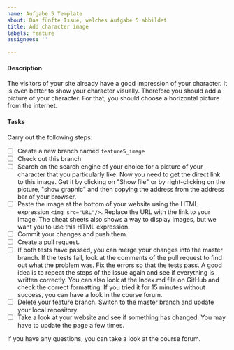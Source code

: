 ```yaml
---
name: Aufgabe 5 Template
about: Das fünfte Issue, welches Aufgabe 5 abbildet
title: Add character image
labels: feature
assignees: ''

---
```


#### Description
The visitors of your site already have a good impression of your character. It is even better to show your character visually. Therefore you should add a picture of your character. For that, you should choose a horizontal picture from the internet.

#### Tasks
Carry out the following steps:
- [ ] Create a new branch named ``feature5_image``
- [ ] Check out this branch
- [ ] Search on the search engine of your choice for a picture of your character that you particularly like. Now you need to get the direct link to this image. Get it by clicking on "Show file" or by right-clicking on the picture, "show graphic" and then copying the address from the address bar of your browser.
- [ ] Paste the image at the bottom of your website using the HTML expression ``<img src="URL"/>``. Replace the URL with the link to your image. The cheat sheets also shows a way to display images, but we want you to use this HTML expression.
- [ ] Commit your changes and push them.
- [ ] Create a pull request.
- [ ] If both tests have passed, you can merge your changes into the master branch. If the tests fail, look at the comments of the pull request to find out what the problem was. Fix the errors so that the tests pass. A good idea is to repeat the steps of the issue again and see if everything is written correctly. You can also look at the Index.md file on GitHub and check the correct formatting. If you tried it for 15 minutes without success, you can have a look in the course forum.
- [ ] Delete your feature branch. Switch to the master branch and update your local repository.
- [ ] Take a look at your website and see if something has changed. You may have to update the page a few times.

If you have any questions, you can take a look at the course forum.
